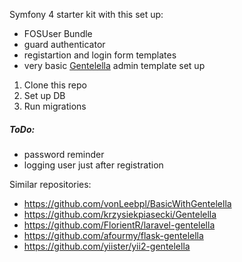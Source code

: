 Symfony 4 starter kit with this set up:

* FOSUser Bundle
* guard authenticator
* registartion and login form templates
* very basic [Gentelella](https://github.com/puikinsh/gentelella) admin template set up

1. Clone this repo
2. Set up DB
3. Run migrations

##### ToDo:

* password reminder
* logging user just after registration


Similar repositories:
* https://github.com/vonLeebpl/BasicWithGentelella
* https://github.com/krzysiekpiasecki/Gentelella
* https://github.com/FlorientR/laravel-gentelella
* https://github.com/afourmy/flask-gentelella
* https://github.com/yiister/yii2-gentelella